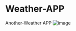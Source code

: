 # Weather-APP
Another-Weather APP
![image](https://github.com/user-attachments/assets/abab50d1-cacf-45db-9569-da913e5f2162)
